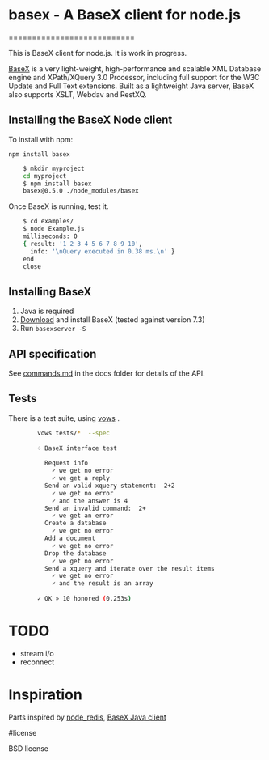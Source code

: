 # basex - A BaseX client for node.js  
===========================

This is BaseX client for node.js. It is work in progress. 

[BaseX](http://basex.org/) is a very light-weight, high-performance and scalable
 XML Database engine and XPath/XQuery 3.0 Processor, 
 including full support for the W3C Update and Full Text extensions.
Built as a lightweight Java server, BaseX also supports XSLT, Webdav and RestXQ.  



## Installing the BaseX Node client

To install with npm:

`npm install basex`

```bash
	$ mkdir myproject
	cd myproject
	$ npm install basex
	basex@0.5.0 ./node_modules/basex 
```

Once BaseX is running, test it. 

```bash
	$ cd examples/
	$ node Example.js 
	milliseconds: 0
	{ result: '1 2 3 4 5 6 7 8 9 10',
	  info: '\nQuery executed in 0.38 ms.\n' }
	end
	close
```

## Installing BaseX
1. Java is required
1. [Download](http://basex.org/products/download/all-downloads/) and install BaseX
(tested against version 7.3)
1. Run `basexserver -S`

## API specification

See [commands.md](https://github.com/apb2006/basex-node/blob/master/docs/commands.md)
 in the docs folder for details of the API.
 
## Tests
There is a test suite, using [vows](http://vowsjs.org/) .

```bash
		vows tests/*  --spec
		
		♢ BaseX interface test
		
		  Request info
		    ✓ we get no error
		    ✓ we get a reply
		  Send an valid xquery statement:  2+2
		    ✓ we get no error
		    ✓ and the answer is 4
		  Send an invalid command:  2+
		    ✓ we get an error
		  Create a database
		    ✓ we get no error
		  Add a document
		    ✓ we get no error
		  Drop the database
		    ✓ we get no error
		  Send a xquery and iterate over the result items
		    ✓ we get no error
		    ✓ and the result is an array
		 
		✓ OK » 10 honored (0.253s)
```


# TODO
 * stream i/o
 * reconnect


# Inspiration
Parts inspired by [node_redis](https://github.com/mranney/node_redis), 
[BaseX Java client](https://github.com/BaseXdb/basex-examples/blob/master/src/main/java/org/basex/examples/api/BaseXClient.java)

#license

BSD license
